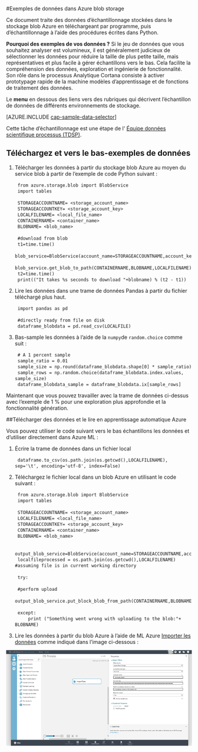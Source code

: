 <properties 
    pageTitle="Exemples de données dans Azure blob storage | Microsoft Azure" 
    description="Exemples de données dans le stockage Blob Azure" 
    services="machine-learning,storage" 
    documentationCenter="" 
    authors="bradsev" 
    manager="jhubbard" 
    editor="cgronlun" />

<tags 
    ms.service="machine-learning" 
    ms.workload="data-services" 
    ms.tgt_pltfrm="na" 
    ms.devlang="na" 
    ms.topic="article" 
    ms.date="09/19/2016" 
    ms.author="fashah;garye;bradsev" /> 

#<a name="heading"></a>Exemples de données dans Azure blob storage


Ce document traite des données d’échantillonnage stockées dans le stockage blob Azure en téléchargeant par programme, puis d’échantillonnage à l’aide des procédures écrites dans Python.

**Pourquoi des exemples de vos données ?**
Si le jeu de données que vous souhaitez analyser est volumineux, il est généralement judicieux de sélectionner les données pour réduire la taille de plus petite taille, mais représentatives et plus facile à gérer échantillons vers le bas. Cela facilite la compréhension des données, exploration et ingénierie de fonctionnalité. Son rôle dans le processus Analytique Cortana consiste à activer prototypage rapide de la machine modèles d’apprentissage et de fonctions de traitement des données.

Le **menu** en dessous des liens vers des rubriques qui décrivent l’échantillon de données de différents environnements de stockage. 

[AZURE.INCLUDE [cap-sample-data-selector](../../includes/cap-sample-data-selector.md)]

Cette tâche d’échantillonnage est une étape de l' [Équipe données scientifique processus (TDSP)](https://azure.microsoft.com/documentation/learning-paths/cortana-analytics-process/).


## <a name="download-and-down-sample-data"></a>Téléchargez et vers le bas-exemples de données
1. Télécharger les données à partir du stockage blob Azure au moyen du service blob à partir de l’exemple de code Python suivant : 

        from azure.storage.blob import BlobService
        import tables
        
        STORAGEACCOUNTNAME= <storage_account_name>
        STORAGEACCOUNTKEY= <storage_account_key>
        LOCALFILENAME= <local_file_name>        
        CONTAINERNAME= <container_name>
        BLOBNAME= <blob_name>

        #download from blob
        t1=time.time()
        blob_service=BlobService(account_name=STORAGEACCOUNTNAME,account_key=STORAGEACCOUNTKEY)
        blob_service.get_blob_to_path(CONTAINERNAME,BLOBNAME,LOCALFILENAME)
        t2=time.time()
        print(("It takes %s seconds to download "+blobname) % (t2 - t1))

2. Lire les données dans une trame de données Pandas à partir du fichier téléchargé plus haut.

        import pandas as pd

        #directly ready from file on disk
        dataframe_blobdata = pd.read_csv(LOCALFILE)

3. Bas-sample les données à l’aide de la `numpy`de `random.choice` comme suit :

        # A 1 percent sample
        sample_ratio = 0.01 
        sample_size = np.round(dataframe_blobdata.shape[0] * sample_ratio)
        sample_rows = np.random.choice(dataframe_blobdata.index.values, sample_size)
        dataframe_blobdata_sample = dataframe_blobdata.ix[sample_rows]

Maintenant que vous pouvez travailler avec la trame de données ci-dessus avec l’exemple de 1 % pour une exploration plus approfondie et la fonctionnalité génération.

##<a name="heading"></a>Télécharger des données et le lire en apprentissage automatique Azure

Vous pouvez utiliser le code suivant vers le bas échantillons les données et d’utiliser directement dans Azure ML :

1. Écrire la trame de données dans un fichier local

        dataframe.to_csv(os.path.join(os.getcwd(),LOCALFILENAME), sep='\t', encoding='utf-8', index=False)

2. Téléchargez le fichier local dans un blob Azure en utilisant le code suivant :

        from azure.storage.blob import BlobService
        import tables

        STORAGEACCOUNTNAME= <storage_account_name>
        LOCALFILENAME= <local_file_name>
        STORAGEACCOUNTKEY= <storage_account_key>
        CONTAINERNAME= <container_name>
        BLOBNAME= <blob_name>

        output_blob_service=BlobService(account_name=STORAGEACCOUNTNAME,account_key=STORAGEACCOUNTKEY)    
        localfileprocessed = os.path.join(os.getcwd(),LOCALFILENAME) #assuming file is in current working directory
        
        try:
       
        #perform upload
        output_blob_service.put_block_blob_from_path(CONTAINERNAME,BLOBNAME,localfileprocessed)
        
        except:         
            print ("Something went wrong with uploading to the blob:"+ BLOBNAME)

3. Lire les données à partir du blob Azure à l’aide de ML Azure [Importer les données](https://msdn.microsoft.com/library/azure/4e1b0fe6-aded-4b3f-a36f-39b8862b9004/) comme indiqué dans l’image ci-dessous :
 
![objets blob Reader](./media/machine-learning-data-science-sample-data-blob/reader_blob.png)

 
